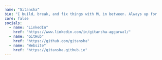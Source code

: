 ```yaml
---
name: "Gitansha"
bio: "I build, break, and fix things with ML in between. Always up for learning, growing, and debugging life with awesome Women in tech."
core: false
socials:
  - name: "LinkedIn"
    href: "https://www.linkedin.com/in/gitansha-aggarwal/"
  - name: "GitHub"
    href: "https://github.com/gitansha"
  - name: "Website"
    href: "https://gitansha.github.io"
---
```

